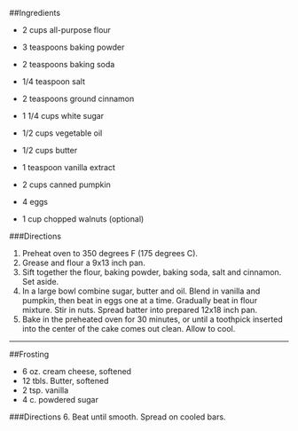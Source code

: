 ##Ingredients

-	2 cups all-purpose flour
-	3 teaspoons baking powder
-	2 teaspoons baking soda
-	1/4 teaspoon salt
-	2 teaspoons ground cinnamon

-	1 1/4 cups white sugar
-	1/2 cups vegetable oil
-	1/2 cups butter

-	1 teaspoon vanilla extract
-	2 cups canned pumpkin

-	4 eggs

-	1 cup chopped walnuts (optional)

###Directions
1.	Preheat oven to 350 degrees F (175 degrees C).
2.	Grease and flour a 9x13 inch pan.
3.	Sift together the flour, baking powder, baking soda, salt and cinnamon. Set aside.
4.	In a large bowl combine sugar, butter and oil. Blend in vanilla and pumpkin, then beat in eggs one at a time. Gradually beat in flour mixture. Stir in nuts. Spread batter into prepared 12x18 inch pan.
5.	Bake in the preheated oven for 30 minutes, or until a toothpick inserted into the center of the cake comes out clean. Allow to cool.
---
##Frosting
-	6 oz. cream cheese, softened
-	12 tbls. Butter, softened
-	2 tsp. vanilla
-	4 c. powdered sugar

###Directions
6.	Beat until smooth.  Spread on cooled bars.
